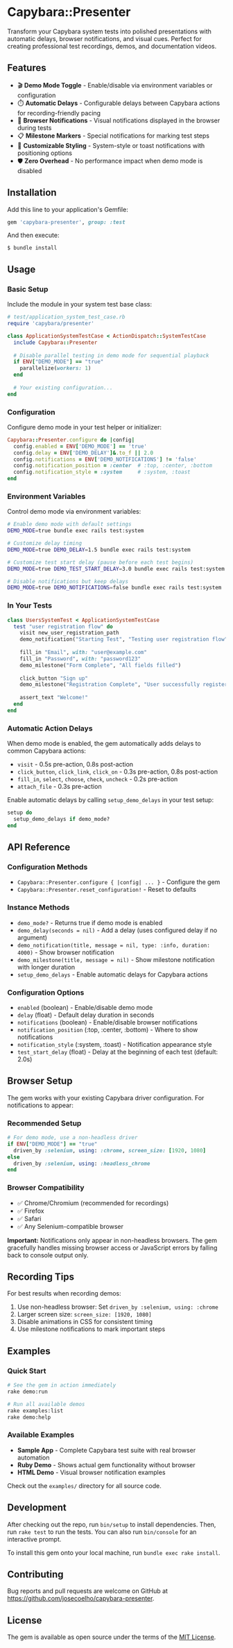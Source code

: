 # Capybara::Presenter

Transform your Capybara system tests into polished presentations with automatic delays, browser notifications, and visual cues. Perfect for creating professional test recordings, demos, and documentation videos.

## Features

- 🎬 **Demo Mode Toggle** - Enable/disable via environment variables or configuration
- ⏱️ **Automatic Delays** - Configurable delays between Capybara actions for recording-friendly pacing
- 🔔 **Browser Notifications** - Visual notifications displayed in the browser during tests
- 📋 **Milestone Markers** - Special notifications for marking test steps
- 🎨 **Customizable Styling** - System-style or toast notifications with positioning options
- 🛡️ **Zero Overhead** - No performance impact when demo mode is disabled

## Installation

Add this line to your application's Gemfile:

```ruby
gem 'capybara-presenter', group: :test
```

And then execute:

    $ bundle install

## Usage

### Basic Setup

Include the module in your system test base class:

```ruby
# test/application_system_test_case.rb
require 'capybara/presenter'

class ApplicationSystemTestCase < ActionDispatch::SystemTestCase
  include Capybara::Presenter
  
  # Disable parallel testing in demo mode for sequential playback
  if ENV["DEMO_MODE"] == "true"
    parallelize(workers: 1)
  end
  
  # Your existing configuration...
end
```

### Configuration

Configure demo mode in your test helper or initializer:

```ruby
Capybara::Presenter.configure do |config|
  config.enabled = ENV['DEMO_MODE'] == 'true'
  config.delay = ENV['DEMO_DELAY']&.to_f || 2.0
  config.notifications = ENV['DEMO_NOTIFICATIONS'] != 'false'
  config.notification_position = :center  # :top, :center, :bottom
  config.notification_style = :system     # :system, :toast
end
```

### Environment Variables

Control demo mode via environment variables:

```bash
# Enable demo mode with default settings
DEMO_MODE=true bundle exec rails test:system

# Customize delay timing
DEMO_MODE=true DEMO_DELAY=1.5 bundle exec rails test:system

# Customize test start delay (pause before each test begins)
DEMO_MODE=true DEMO_TEST_START_DELAY=3.0 bundle exec rails test:system

# Disable notifications but keep delays
DEMO_MODE=true DEMO_NOTIFICATIONS=false bundle exec rails test:system
```

### In Your Tests

```ruby
class UsersSystemTest < ApplicationSystemTestCase
  test "user registration flow" do
    visit new_user_registration_path
    demo_notification("Starting Test", "Testing user registration flow")
    
    fill_in "Email", with: "user@example.com"
    fill_in "Password", with: "password123"
    demo_milestone("Form Complete", "All fields filled")
    
    click_button "Sign up"
    demo_milestone("Registration Complete", "User successfully registered")
    
    assert_text "Welcome!"
  end
end
```

### Automatic Action Delays

When demo mode is enabled, the gem automatically adds delays to common Capybara actions:

- `visit` - 0.5s pre-action, 0.8s post-action
- `click_button`, `click_link`, `click_on` - 0.3s pre-action, 0.8s post-action  
- `fill_in`, `select`, `choose`, `check`, `uncheck` - 0.2s pre-action
- `attach_file` - 0.3s pre-action

Enable automatic delays by calling `setup_demo_delays` in your test setup:

```ruby
setup do
  setup_demo_delays if demo_mode?
end
```

## API Reference

### Configuration Methods

- `Capybara::Presenter.configure { |config| ... }` - Configure the gem
- `Capybara::Presenter.reset_configuration!` - Reset to defaults

### Instance Methods

- `demo_mode?` - Returns true if demo mode is enabled
- `demo_delay(seconds = nil)` - Add a delay (uses configured delay if no argument)
- `demo_notification(title, message = nil, type: :info, duration: 4000)` - Show browser notification
- `demo_milestone(title, message = nil)` - Show milestone notification with longer duration
- `setup_demo_delays` - Enable automatic delays for Capybara actions

### Configuration Options

- `enabled` (boolean) - Enable/disable demo mode
- `delay` (float) - Default delay duration in seconds
- `notifications` (boolean) - Enable/disable browser notifications
- `notification_position` (:top, :center, :bottom) - Where to show notifications
- `notification_style` (:system, :toast) - Notification appearance style
- `test_start_delay` (float) - Delay at the beginning of each test (default: 2.0s)

## Browser Setup

The gem works with your existing Capybara driver configuration. For notifications to appear:

### Recommended Setup
```ruby
# For demo mode, use a non-headless driver
if ENV["DEMO_MODE"] == "true"
  driven_by :selenium, using: :chrome, screen_size: [1920, 1080]
else
  driven_by :selenium, using: :headless_chrome
end
```

### Browser Compatibility
- ✅ Chrome/Chromium (recommended for recordings)
- ✅ Firefox  
- ✅ Safari
- ✅ Any Selenium-compatible browser

**Important:** Notifications only appear in non-headless browsers. The gem gracefully handles missing browser access or JavaScript errors by falling back to console output only.

## Recording Tips

For best results when recording demos:

1. Use non-headless browser: Set `driven_by :selenium, using: :chrome`
2. Larger screen size: `screen_size: [1920, 1080]`
3. Disable animations in CSS for consistent timing
4. Use milestone notifications to mark important steps

## Examples

### Quick Start
```bash
# See the gem in action immediately
rake demo:run

# Run all available demos
rake examples:list
rake demo:help
```

### Available Examples
- **Sample App** - Complete Capybara test suite with real browser automation
- **Ruby Demo** - Shows actual gem functionality without browser
- **HTML Demo** - Visual browser notification examples

Check out the `examples/` directory for all source code.

## Development

After checking out the repo, run `bin/setup` to install dependencies. Then, run `rake test` to run the tests. You can also run `bin/console` for an interactive prompt.

To install this gem onto your local machine, run `bundle exec rake install`.

## Contributing

Bug reports and pull requests are welcome on GitHub at https://github.com/josecoelho/capybara-presenter.

## License

The gem is available as open source under the terms of the [MIT License](https://opensource.org/licenses/MIT).